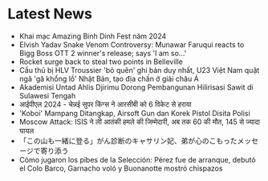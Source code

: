 # Latest News
-  Khai mạc Amazing Binh Dinh Fest năm 2024
-  Elvish Yadav Snake Venom Controversy: Munawar Faruqui reacts to Bigg Boss OTT 2 winner's release; says 'I am so...'
-  Rocket surge back to steal two points in Belleville
-  Cầu thủ bị HLV Troussier 'bỏ quên' ghi bàn duy nhất, U23 Việt Nam quật ngã 'gã khổng lồ' Nhật Bản, tạo địa chấn ở giải châu Á
-  Akademisi Untad Ahlis Djirimu Dorong Pembangunan Hilirisasi Sawit di Sulawesi Tengah
-  आईपीएल 2024 - चेन्नई सुपर किंग्स ने आरसीबी को 6 विकेट से हराया
-  'Koboi' Mampang Ditangkap, Airsoft Gun dan Korek Pistol Disita Polisi
-  Moscow Attack: ISIS ने ली आतंकी हमले की जिम्मेदारी, अब तक 60 की मौत, 145 से ज्यादा घायल
-  「この山も一緒に登る」がん診断のキャサリン妃、弟が心のこもったメッセージで寄り添う
-  Cómo jugaron los pibes de la Selección: Pérez fue de arranque, debutó el Colo Barco, Garnacho voló y Buonanotte mostró chispazos
